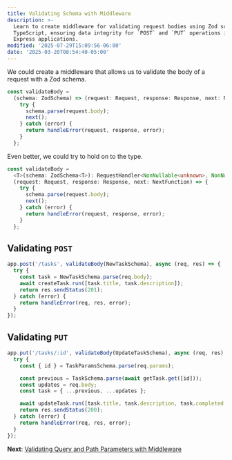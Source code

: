 ```yaml
---
title: Validating Schema with Middleware
description: >-
  Learn to create middleware for validating request bodies using Zod schemas in
  TypeScript, ensuring data integrity for `POST` and `PUT` operations in your
  Express applications.
modified: '2025-07-29T15:09:56-06:00'
date: '2025-03-20T08:54:40-05:00'
---
```


We could create a middleware that allows us to validate the body of a request with a Zod schema.

```ts
const validateBody =
  (schema: ZodSchema) => (request: Request, response: Response, next: NextFunction) => {
    try {
      schema.parse(request.body);
      next();
    } catch (error) {
      return handleError(request, response, error);
    }
  };
```

Even better, we could try to hold on to the type.

```ts
const validateBody =
  <T>(schema: ZodSchema<T>): RequestHandler<NonNullable<unknown>, NonNullable<unknown>, T> =>
  (request: Request, response: Response, next: NextFunction) => {
    try {
      schema.parse(request.body);
      next();
    } catch (error) {
      return handleError(request, response, error);
    }
  };
```

## Validating `POST`

```ts
app.post('/tasks', validateBody(NewTaskSchema), async (req, res) => {
  try {
    const task = NewTaskSchema.parse(req.body);
    await createTask.run([task.title, task.description]);
    return res.sendStatus(201);
  } catch (error) {
    return handleError(req, res, error);
  }
});
```

## Validating `PUT`

```ts
app.put('/tasks/:id', validateBody(UpdateTaskSchema), async (req, res) => {
  try {
    const { id } = TaskParamsSchema.parse(req.params);

    const previous = TaskSchema.parse(await getTask.get([id]));
    const updates = req.body;
    const task = { ...previous, ...updates };

    await updateTask.run([task.title, task.description, task.completed, id]);
    return res.sendStatus(200);
  } catch (error) {
    return handleError(req, res, error);
  }
});
```

**Next**: [Validating Query and Path Parameters with Middleware](validating-query-and-path-parameters.md)
